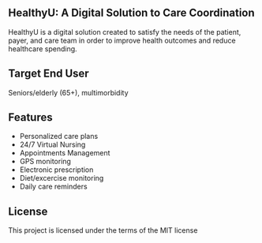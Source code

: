 ## HealthyU: A Digital Solution to Care Coordination
HealthyU is a digital solution created to satisfy the needs of the patient, payer, and care team in order to improve health outcomes and reduce healthcare spending.

## Target End User
Seniors/elderly (65+), multimorbidity 

## Features
- Personalized care plans
- 24/7 Virtual Nursing
- Appointments Management
- GPS monitoring
- Electronic prescription
- Diet/excercise monitoring
- Daily care reminders

## License
This project is licensed under the terms of the MIT license
